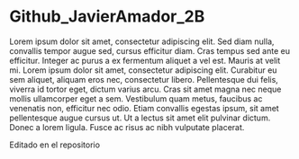 # Github_JavierAmador_2B
Lorem ipsum dolor sit amet, consectetur adipiscing elit. Sed diam nulla, convallis tempor augue sed, cursus efficitur diam. Cras tempus sed ante eu efficitur. Integer ac purus a ex fermentum aliquet a vel est. Mauris at velit mi. Lorem ipsum dolor sit amet, consectetur adipiscing elit. Curabitur eu sem aliquet, aliquam eros nec, consectetur libero. Pellentesque dui felis, viverra id tortor eget, dictum varius arcu. Cras sit amet magna nec neque mollis ullamcorper eget a sem. Vestibulum quam metus, faucibus ac venenatis non, efficitur nec odio. Etiam convallis egestas ipsum, sit amet pellentesque augue cursus ut. Ut a lectus sit amet elit pulvinar dictum. Donec a lorem ligula. Fusce ac risus ac nibh vulputate placerat.

Editado en el repositorio
